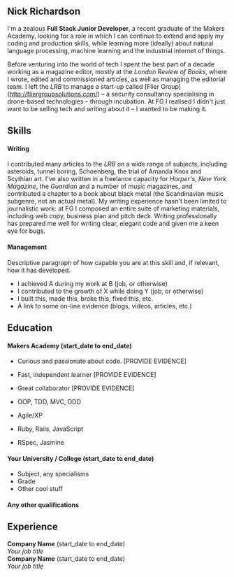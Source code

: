## Nick Richardson

I'm a zealous **Full Stack Junior Developer**, a recent graduate of the Makers Academy, looking for a role in which I can continue to extend and apply my coding and production skills, while learning more (ideally) about natural language processing, machine learning and the industrial internet of things. 

Before venturing into the world of tech I spent the best part of a decade working as a magazine editor, mostly at the *London Review of Books*, where I wrote, edited and commissioned articles, as well as managing the editorial team. I left the *LRB* to manage a start-up called [Flier Group] (http://fliergroupsolutions.com/) – a security consultancy specialising in drone-based technologies – through incubation. At FG I realised I didn't just want to be selling tech and writing about it – I wanted to be making it. 

## Skills

#### Writing
I contributed many articles to the *LRB* on a wide range of subjects, including asteroids, tunnel boring, Schoenberg, the trial of Amanda Knox and Scythian art. I've also written in a freelance capacity for *Harper's*, *New York Magazine*, the *Guardian* and a number of music magazines, and contributed a chapter to a book about black metal (the Scandinavian music subgenre, not an actual metal). My writing experience hasn't been limited to journalistic work: at FG I composed an entire suite of marketing materials, including web copy, business plan and pitch deck. Writing professionally has prepared me well for writing clear, elegant code and given me a keen eye for bugs. 

#### Management

Descriptive paragraph of how capable you are at this skill and, if relevant, how it has developed.

- I achieved A during my work at B (job, or otherwise)
- I contributed to the growth of X while doing Y (job, or otherwise)
- I built this, made this, broke this, fixed this, etc.
- A link to some on-line evidence (blogs, videos, articles, etc.)

## Education

#### Makers Academy (start_date to end_date)

- Curious and passionate about code. [PROVIDE EVIDENCE]
- Fast, independent learner [PROVIDE EVIDENCE]
- Great collaborator [PROVIDE EVIDENCE]

- OOP, TDD, MVC, DDD
- Agile/XP
- Ruby, Rails, JavaScript
- RSpec, Jasmine

#### Your University / College (start_date to end_date)

- Subject, any specialisms
- Grade
- Other cool stuff

#### Any other qualifications

## Experience

**Company Name** (start_date to end_date)    
*Your job title*  
**Company Name** (start_date to end_date)   
*Your job title*  
